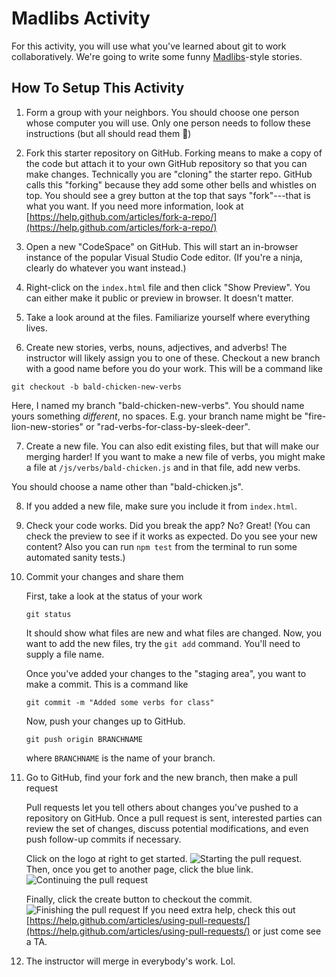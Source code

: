 # Madlibs Activity
For this activity, you will use what you've learned about git to work collaboratively.
We're going to write some funny [Madlibs](https://en.wikipedia.org/wiki/Mad_Libs)-style stories.

## How To Setup This Activity

1) Form a group with your neighbors. You should choose one person whose computer you will use. Only
one person needs to follow these instructions (but all should read them 🤣)

2) Fork this starter repository on GitHub. Forking means to make a copy of the code but attach it to your own GitHub repository so that you can make changes.
Technically you are "cloning" the starter repo. GitHub calls this "forking" because they add some other
bells and whistles on top. You should see a grey button at the top that says "fork"---that is what you want. If you need more information, look at [https://help.github.com/articles/fork-a-repo/](https://help.github.com/articles/fork-a-repo/)

3) Open a new "CodeSpace" on GitHub. This will start an in-browser
instance of the popular Visual Studio Code editor. (If you're a ninja,
clearly do whatever you want instead.)

4) Right-click on the `index.html` file and then click "Show Preview". You can either make it public or preview in browser. It doesn't matter.

6) Take a look around at the files. Familiarize yourself where everything lives. 

5) Create new stories, verbs, nouns, adjectives, and adverbs! The instructor will likely
assign you to one of these. Checkout a new branch with a good name before you do your work. This will be a command like

```
git checkout -b bald-chicken-new-verbs
```

Here, I named my branch "bald-chicken-new-verbs". You should name yours something *different*, no spaces. E.g.
your branch name might be "fire-lion-new-stories" or "rad-verbs-for-class-by-sleek-deer".


7) Create a new file. You can also edit existing files, but that will make our merging harder! If you want to make a new file of verbs, you might make a file at
`/js/verbs/bald-chicken.js` and in that file, add new verbs.

You should choose a name other than "bald-chicken.js". 

8) If you added a new file, make sure you include it from `index.html`.

8) Check your code works. Did you break the app? No? Great! (You can check the preview to see if it works as expected. Do you see your new content? Also you can run `npm test` from the terminal to run some automated sanity tests.)

9) Commit your changes and share them

    First, take a look at the status of your work

    ```
    git status
    ```

    It should show what files are new and what files are changed. Now, you want
    to add the new files, try the `git add` command. You'll need to supply a file name.

    Once you've added your changes to the "staging area", you want to make a commit. This
    is a command like

    ```
    git commit -m "Added some verbs for class"
    ```

    Now, push your changes up to GitHub.

    ```
    git push origin BRANCHNAME
    ```

    where `BRANCHNAME` is the name of your branch.

10) Go to GitHub, find your fork and the new branch, then make a pull request

    Pull requests let you tell others about changes you've pushed to a repository on GitHub. Once a pull request is sent, interested parties can review the set of changes, discuss potential modifications, and even push follow-up commits if necessary.

    Click on the logo at right to get started.
    ![Starting the pull request](https://github.com/yale-cpsc-113/CPSC113-madlibs/blob/main/images/pull.png).
    Then, once you get to another page, click the blue link.
    ![Continuing the pull request](https://github.com/yale-cpsc-113/CPSC113-madlibs/blob/main/images/pull2.png)

    Finally, click the create button to checkout the commit.
    ![Finishing the pull request](https://github.com/yale-cpsc-113/CPSC113-madlibs/blob/main/images/pull3.png)
    If you need extra help, check this out [https://help.github.com/articles/using-pull-requests/](https://help.github.com/articles/using-pull-requests/) or just come see a TA.

11) The instructor will merge in everybody's work. Lol.

